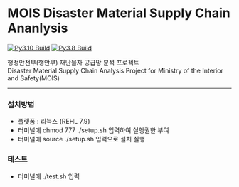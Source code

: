 # MOIS Disaster Material Supply Chain Ananlysis

[![Py3.10 Build](https://github.com/ba-bimatrix/MOIS/actions/workflows/Py3.10%20Build.yml/badge.svg)](https://github.com/ba-bimatrix/MOIS/actions/workflows/Py3.10%20Build.yml)
[![Py3.8 Build](https://github.com/ba-bimatrix/MOIS/actions/workflows/Py3.8%20Build.yml/badge.svg)](https://github.com/ba-bimatrix/MOIS/actions/workflows/Py3.8%20Build.yml)

행정안전부(행안부) 재난물자 공급망 분석 프로젝트 \
Disaster Material Supply Chain Analysis Project for Ministry of the Interior and Safety(MOIS)

---

### 설치방법
- 플랫폼 : 리눅스 (REHL 7.9)
- 터미널에 chmod 777 ./setup.sh 입력하여 실행권한 부여
- 터미널에 source ./setup.sh 입력으로 설치 실행
 
### 테스트
- 터미널에 ./test.sh 입력
